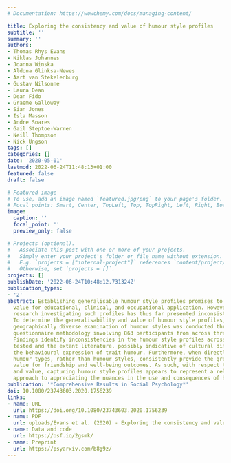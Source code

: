 ```yaml
---
# Documentation: https://wowchemy.com/docs/managing-content/

title: Exploring the consistency and value of humour style profiles
subtitle: ''
summary: ''
authors:
- Thomas Rhys Evans
- Niklas Johannes
- Joanna Winska
- Aldona Glinksa-Newes
- Aart van Stekelenburg
- Gustav Nilsonne
- Laura Dean
- Dean Fido
- Graeme Galloway
- Sian Jones
- Isla Masson
- Andre Soares
- Gail Steptoe-Warren
- Neill Thompson
- Nick Ungson
tags: []
categories: []
date: '2020-05-01'
lastmod: 2022-06-24T11:48:13+01:00
featured: false
draft: false

# Featured image
# To use, add an image named `featured.jpg/png` to your page's folder.
# Focal points: Smart, Center, TopLeft, Top, TopRight, Left, Right, BottomLeft, Bottom, BottomRight.
image:
  caption: ''
  focal_point: ''
  preview_only: false

# Projects (optional).
#   Associate this post with one or more of your projects.
#   Simply enter your project's folder or file name without extension.
#   E.g. `projects = ["internal-project"]` references `content/project/deep-learning/index.md`.
#   Otherwise, set `projects = []`.
projects: []
publishDate: '2022-06-24T10:48:12.731324Z'
publication_types:
- '2'
abstract: Establishing generalisable humour style profiles promises to have significant
  value for educational, clinical, and occupational application. However, previous
  research investigating such profiles has thus far presented inconsistent results.
  To determine the generalisability and value of humour style profiles, a large and
  geographically diverse examination of humour styles was conducted through a cross-sectional
  questionnaire methodology involving 863 participants from across three world regions.
  Findings identify inconsistencies in the humour style profiles across countries
  tested and the extant literature, possibly indicative of cultural differences in
  the behavioural expression of trait humour. Furthermore, when directly compared,
  humour types, rather than humour styles, consistently provide the greatest predictive
  value for friendship and well-being outcomes. As such, with respect to both consistency
  and value, capturing humour style profiles appears to represent a relatively reductionist
  approach to appreciating the nuances in the use and consequences of humour.
publication: '*Comprehensive Results in Social Psychology*'
doi: 10.1080/23743603.2020.1756239
links:
- name: URL
  url: https://doi.org/10.1080/23743603.2020.1756239
- name: PDF
  url: uploads/Evans et al. (2020) - Exploring the consistency and value of humour style profiles.pdf
- name: Data and code
  url: https://osf.io/2gsmk/
- name: Preprint
  url: https://psyarxiv.com/b8g9z/
---
```

